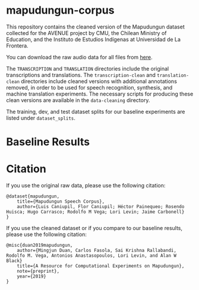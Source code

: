 # mapudungun-corpus

This repository contains the cleaned version of the Mapudungun dataset collected for the AVENUE project by CMU, the Chilean Ministry of Education, and the Instituto de Estudios Indígenas at Universidad de La Frontera.

You can download the raw audio data for all files from [here](http://tts.speech.cs.cmu.edu/mapudungun/).

The `TRANSCRIPTION` and `TRANSLATION` directories include the original transcriptions and translations.
The `transcription-clean` and `translation-clean` directories include cleaned versions with additional annotations removed, in order to be used for speech recognition, synthesis, and machine translation experiments. The necessary scripts for producing these clean versions are available in the `data-cleaning` directory.

The training, dev, and test dataset splits for our baseline experiments are listed under `dataset_splits`.

# Baseline Results 

# Citation

If you use the original raw data, please use the following citation:
~~~
@dataset{mapudungun,
	title={Mapudungun Speech Corpus},
	author={Luis Caniupil, Flor Caniupil; Héctor Painequeo; Rosendo Huisca; Hugo Carrasco; Rodolfo M Vega; Lori Levin; Jaime Carbonell}
}
~~~

If you use the cleaned dataset or if you compare to our baseline results, please use the following citation:
~~~
@misc{duan2019mapudungun,
	author={Mingjun Duan, Carlos Fasola, Sai Krishna Rallabandi, Rodolfo M. Vega, Antonios Anastasopoulos, Lori Levin, and Alan W Black}
	title={A Resource for Computational Experiments on Mapudungun},
	note={preprint},
	year={2019}
}
~~~


